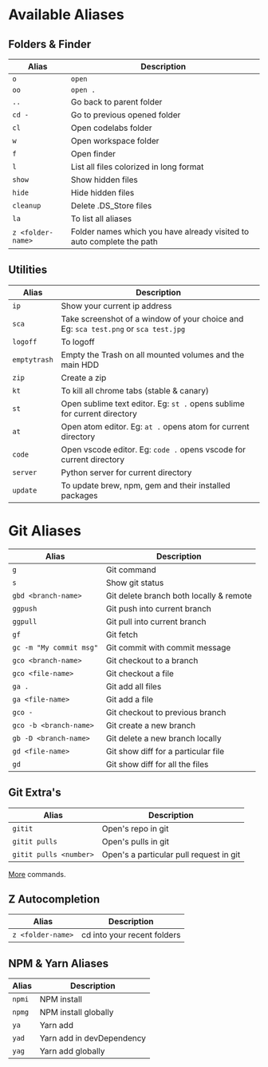 # Available Aliases

## Folders & Finder

| Alias             | Description                                                           |
| ----------------- | --------------------------------------------------------------------- |
| `o`               | `open`                                                                |
| `oo`              | `open .`                                                              |
| `..`              | Go back to parent folder                                              |
| `cd -`            | Go to previous opened folder                                          |
| `cl`              | Open codelabs folder                                                  |
| `w`               | Open workspace folder                                                 |
| `f`               | Open finder                                                           |
| `l`               | List all files colorized in long format                               |
| `show`            | Show hidden files                                                     |
| `hide`            | Hide hidden files                                                     |
| `cleanup`         | Delete .DS_Store files                                                |
| `la`              | To list all aliases                                                   |
| `z <folder-name>` | Folder names which you have already visited to auto complete the path |

## Utilities

| Alias        | Description                                                                         |
| ------------ | ----------------------------------------------------------------------------------- |
| `ip`         | Show your current ip address                                                        |
| `sca`        | Take screenshot of a window of your choice and Eg: `sca test.png` or `sca test.jpg` |
| `logoff`     | To logoff                                                                           |
| `emptytrash` | Empty the Trash on all mounted volumes and the main HDD                             |
| `zip`        | Create a zip                                                                        |
| `kt`         | To kill all chrome tabs (stable & canary)                                           |
| `st`         | Open sublime text editor. Eg: `st .` opens sublime for current directory            |
| `at`         | Open atom editor. Eg: `at .` opens atom for current directory                       |
| `code`       | Open vscode editor. Eg: `code .` opens vscode for current directory                 |
| `server`     | Python server for current directory                                                 |
| `update`     | To update brew, npm, gem and their installed packages                               |

# Git Aliases

| Alias                   | Description                                       |
| ----------------------- | ------------------------------------------------- |
| `g`                     | Git command                                       |
| `s`                     | Show git status                                   |
| `gbd <branch-name>`     | Git delete branch both locally & remote           |
| `ggpush`                | Git push into current branch                      |
| `ggpull`                | Git pull into current branch                      |
| `gf`                    | Git fetch                                         |
| `gc -m "My commit msg"` | Git commit with commit message                    |
| `gco <branch-name>`     | Git checkout to a branch                          |
| `gco <file-name>`       | Git checkout a file                               |
| `ga .`                  | Git add all files                                 |
| `ga <file-name>`        | Git add a file                                    |
| `gco -`                 | Git checkout to previous branch                   |
| `gco -b <branch-name>`  | Git create a new branch                           |
| `gb -D <branch-name>`   | Git delete a new branch locally                   |
| `gd <file-name>`        | Git show diff for a particular file               |
| `gd`                    | Git show diff for all the files                   |

## Git Extra's

| Alias                   | Description                                       |
| ----------------------- | ------------------------------------------------- |
| `gitit`                 | Open's repo in git                                |
| `gitit pulls`           | Open's pulls in git                               |
| `gitit pulls <number>`  | Open's a particular pull request in git           |

[More](https://github.com/peterhurford/git-it-on.zsh#well-for-github) commands.

## Z Autocompletion

| Alias             | Description                 |
| ----------------- | --------------------------- |
| `z <folder-name>` | cd into your recent folders |

## NPM & Yarn Aliases

| Alias  | Description               |
| ------ | ------------------------- |
| `npmi` | NPM install               |
| `npmg` | NPM install globally      |
| `ya`   | Yarn add                  |
| `yad`  | Yarn add in devDependency |
| `yag`  | Yarn add globally         |
